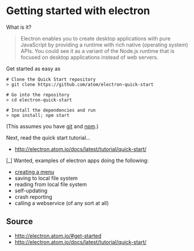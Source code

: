 # Getting started with electron

What is it?

> Electron enables you to create desktop applications with pure JavaScript by providing a runtime with rich native (operating system) APIs. You could see it as a variant of the Node.js runtime that is focused on desktop applications instead of web servers.

Get started as easy as

    # Clone the Quick Start repository
    > git clone https://github.com/atom/electron-quick-start

    # Go into the repository
    > cd electron-quick-start

    # Install the dependencies and run
    > npm install; npm start

(This assumes you have [git](../git/01_summary.md) and [npm](../npm/01_summary.md).)

Next, read the quick start tutorial...

 * http://electron.atom.io/docs/latest/tutorial/quick-start/

[_] Wanted, examples of electron apps doing the following:

 * [creating a menu](https://github.com/atom/electron/blob/master/docs/api/menu.md)
 * saving to local file system
 * reading from local file system
 * self-updating
 * crash reporting
 * calling a webservice (of any sort at all)




## Source

 * http://electron.atom.io/#get-started
 * http://electron.atom.io/docs/latest/tutorial/quick-start/